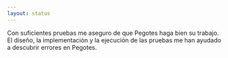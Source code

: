 ```yaml
---
layout: status
---
```

Con suficientes pruebas me aseguro de que Pegotes haga bien su trabajo. El diseño, la implementación y la ejecución de las pruebas me han ayudado a descubrir errores en Pegotes.
